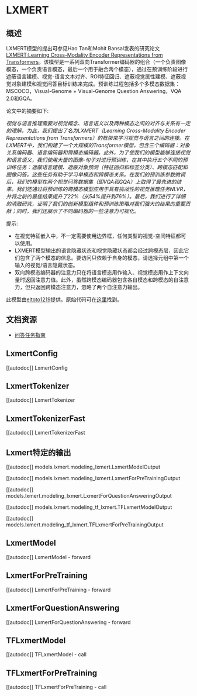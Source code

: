 <!--版权 2020 HuggingFace团队。保留所有权利。

根据Apache许可证，版本2.0（“许可证”）许可；您不得在未遵守许可证的情况下使用此文件。
您可以在以下网址获取许可证的副本：

http://www.apache.org/licenses/LICENSE-2.0

除非适用法律要求或书面同意，根据许可证分发的软件是基于“按原样”分发的，
没有任何明示或暗示的保证或条件。有关许可证下所涉及的特定语言的权限和限制，请查看许可证。

⚠️请注意，这个文件是以Markdown格式编写的，但包含了我们文档生成器的特定语法（类似于MDX），可能无法在您的Markdown查看器中正确显示。-->

# LXMERT

## 概述

LXMERT模型的提出可参见Hao Tan和Mohit Bansal发表的研究论文[LXMERT:Learning Cross-Modality Encoder Representations from Transformers](https://arxiv.org/abs/1908.07490)。该模型是一系列双向Transformer编码器的组合（一个负责图像模态，一个负责语言模态，最后一个用于融合两个模态），通过在预训练阶段进行遮蔽语言建模、视觉-语言文本对齐、ROI特征回归、遮蔽视觉属性建模、遮蔽视觉对象建模和视觉问答目标训练来完成。预训练过程包括多个多模态数据集：MSCOCO，Visual-Genome + Visual-Genome Question Answering，VQA 2.0和GQA。

论文中的摘要如下:

*视觉与语言推理需要对视觉概念、语言语义以及两种模态之间的对齐与关系有一定的理解。为此，我们提出了名为LXMERT（Learning Cross-Modality Encoder Representations from Transformers）的框架来学习视觉与语言之间的连接。在LXMERT中，我们构建了一个大规模的Transformer模型，包含三个编码器：对象关系编码器、语言编码器和跨模态编码器。此外，为了使我们的模型能够连接视觉和语言语义，我们使用大量的图像-句子对进行预训练，在其中执行五个不同的预训练任务：遮蔽语言建模、遮蔽对象预测（特征回归和标签分类）、跨模态匹配和图像问答。这些任务有助于学习单模态和跨模态关系。在我们的预训练参数微调后，我们的模型在两个视觉问答数据集（即VQA和GQA）上取得了最先进的结果。我们还通过将预训练的跨模态模型应用于具有挑战性的视觉推理任务NLVR，并将之前的最佳结果提升了22%（从54%提升到76%）。最后，我们进行了详细的消融研究，证明了我们的创新模型组件和预训练策略对我们强大的结果的重要贡献；同时，我们还展示了不同编码器的一些注意力可视化。*

提示:

- 在视觉特征嵌入中，不一定需要使用边界框，任何类型的视觉-空间特征都可以使用。
- LXMERT模型输出的语言隐藏状态和视觉隐藏状态都会经过跨模态层，因此它们包含了两个模态的信息。要访问只依赖于自身的模态，请选择元组中第一个输入的视觉/语言隐藏状态。
- 双向跨模态编码器的注意力只在将语言模态用作输入、视觉模态用作上下文向量时返回注意力值。此外，虽然跨模态编码器包含各自模态和跨模态的自注意力，但只返回跨模态注意力，忽略了两个自注意力输出。

此模型由[eltoto1219](https://huggingface.co/eltoto1219)提供。原始代码可在[这里](https://github.com/airsplay/lxmert)找到。

## 文档资源

- [问答任务指南](../tasks/question_answering)

## LxmertConfig

[[autodoc]] LxmertConfig

## LxmertTokenizer

[[autodoc]] LxmertTokenizer

## LxmertTokenizerFast

[[autodoc]] LxmertTokenizerFast

## Lxmert特定的输出

[[autodoc]] models.lxmert.modeling_lxmert.LxmertModelOutput

[[autodoc]] models.lxmert.modeling_lxmert.LxmertForPreTrainingOutput

[[autodoc]] models.lxmert.modeling_lxmert.LxmertForQuestionAnsweringOutput

[[autodoc]] models.lxmert.modeling_tf_lxmert.TFLxmertModelOutput

[[autodoc]] models.lxmert.modeling_tf_lxmert.TFLxmertForPreTrainingOutput

## LxmertModel

[[autodoc]] LxmertModel
    - forward

## LxmertForPreTraining

[[autodoc]] LxmertForPreTraining
    - forward

## LxmertForQuestionAnswering

[[autodoc]] LxmertForQuestionAnswering
    - forward

## TFLxmertModel

[[autodoc]] TFLxmertModel
    - call

## TFLxmertForPreTraining

[[autodoc]] TFLxmertForPreTraining
    - call